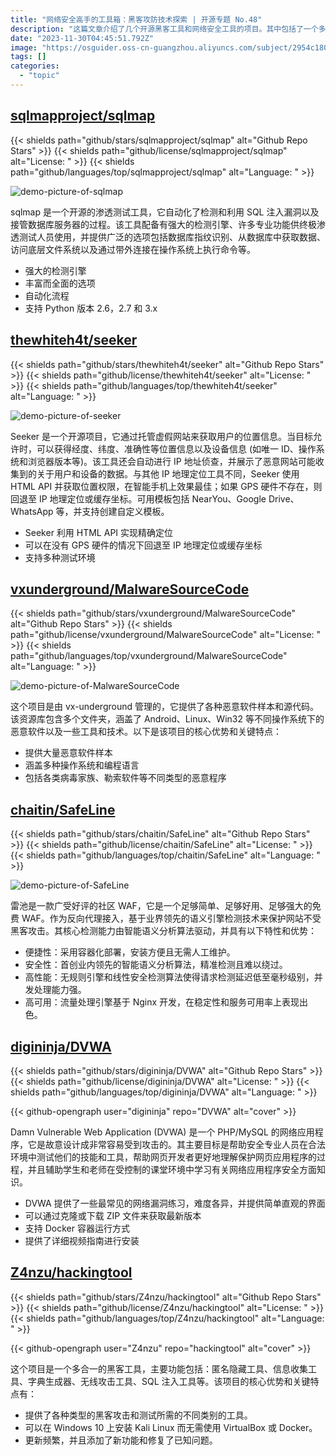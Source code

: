 ```yaml
---
title: "网络安全高手的工具箱：黑客攻防技术探索 | 开源专题 No.48"
description: "这篇文章介绍了几个开源黑客工具和网络安全工具的项目。其中包括了一个多合一的黑客工具项目，一个用于检测和利用 SQL 注入漏洞的工具项目，一个提供恶意软件样本和源代码的项目，一个用于测试网络漏洞的网络应用程序项目，一个用于获取用户位置信息的工具项目，以及一个用于保护网站免受黑客攻击的 WAF 项目。这些项目都具有不同的特点和优势，适用于不同的安全测试和保护需求。"
date: "2023-11-30T04:45:51.792Z"
image: "https://osguider.oss-cn-guangzhou.aliyuncs.com/subject/2954c180845b3199322957b432a742eb.png"
tags: []
categories:
  - "topic"
---
```


## [sqlmapproject/sqlmap](https://github.com/sqlmapproject/sqlmap)

{{< shields path="github/stars/sqlmapproject/sqlmap" alt="Github Repo Stars" >}} {{< shields path="github/license/sqlmapproject/sqlmap" alt="License: " >}} {{< shields path="github/languages/top/sqlmapproject/sqlmap" alt="Language: " >}}

![demo-picture-of-sqlmap](https://osguider.oss-cn-guangzhou.aliyuncs.com/subject/4a747b494d366d9c451a32258cfa9cc9.png)

sqlmap 是一个开源的渗透测试工具，它自动化了检测和利用 SQL 注入漏洞以及接管数据库服务器的过程。该工具配备有强大的检测引擎、许多专业功能供终极渗透测试人员使用，并提供广泛的选项包括数据库指纹识别、从数据库中获取数据、访问底层文件系统以及通过带外连接在操作系统上执行命令等。

- 强大的检测引擎
- 丰富而全面的选项
- 自动化流程
- 支持 Python 版本 2.6，2.7 和 3.x
  
## [thewhiteh4t/seeker](https://github.com/thewhiteh4t/seeker)

{{< shields path="github/stars/thewhiteh4t/seeker" alt="Github Repo Stars" >}} {{< shields path="github/license/thewhiteh4t/seeker" alt="License: " >}} {{< shields path="github/languages/top/thewhiteh4t/seeker" alt="Language: " >}}

![demo-picture-of-seeker](https://picgo-daily.oss-cn-guangzhou.aliyuncs.com/picgo-daily/2023/9bdd998ce9f06e3595effd869bc454d8.png)

Seeker 是一个开源项目，它通过托管虚假网站来获取用户的位置信息。当目标允许时，可以获得经度、纬度、准确性等位置信息以及设备信息 (如唯一 ID、操作系统和浏览器版本等)。该工具还会自动进行 IP 地址侦查，并展示了恶意网站可能收集到的关于用户和设备的数据。与其他 IP 地理定位工具不同，Seeker 使用 HTML API 并获取位置权限，在智能手机上效果最佳；如果 GPS 硬件不存在，则回退至 IP 地理定位或缓存坐标。可用模板包括 NearYou、Google Drive、WhatsApp 等，并支持创建自定义模板。

- Seeker 利用 HTML API 实现精确定位
- 可以在没有 GPS 硬件的情况下回退至 IP 地理定位或缓存坐标
- 支持多种测试环境
  
## [vxunderground/MalwareSourceCode](https://github.com/vxunderground/MalwareSourceCode)

{{< shields path="github/stars/vxunderground/MalwareSourceCode" alt="Github Repo Stars" >}} {{< shields path="github/license/vxunderground/MalwareSourceCode" alt="License: " >}} {{< shields path="github/languages/top/vxunderground/MalwareSourceCode" alt="Language: " >}}

![demo-picture-of-MalwareSourceCode](https://osguider.oss-cn-guangzhou.aliyuncs.com/subject/23906688aea4b8d92e1384a493e3ed25.png)

这个项目是由 vx-underground 管理的，它提供了各种恶意软件样本和源代码。该资源库包含多个文件夹，涵盖了 Android、Linux、Win32 等不同操作系统下的恶意软件以及一些工具和技术。以下是该项目的核心优势和关键特点：

- 提供大量恶意软件样本
- 涵盖多种操作系统和编程语言
- 包括各类病毒家族、勒索软件等不同类型的恶意程序
  
## [chaitin/SafeLine](https://github.com/chaitin/SafeLine)

{{< shields path="github/stars/chaitin/SafeLine" alt="Github Repo Stars" >}} {{< shields path="github/license/chaitin/SafeLine" alt="License: " >}} {{< shields path="github/languages/top/chaitin/SafeLine" alt="Language: " >}}

![demo-picture-of-SafeLine](https://picgo-daily.oss-cn-guangzhou.aliyuncs.com/picgo-daily/2023/8169682b6b7a7dedcbae8966691557ba.png)

雷池是一款广受好评的社区 WAF，它是一个足够简单、足够好用、足够强大的免费 WAF。作为反向代理接入，基于业界领先的语义引擎检测技术来保护网站不受黑客攻击。其核心检测能力由智能语义分析算法驱动，并具有以下特性和优势：

- 便捷性：采用容器化部署，安装方便且无需人工维护。
- 安全性：首创业内领先的智能语义分析算法，精准检测且难以绕过。
- 高性能：无规则引擎和线性安全检测算法使得请求检测延迟低至毫秒级别，并发处理能力强。
- 高可用：流量处理引擎基于 Nginx 开发，在稳定性和服务可用率上表现出色。
  
## [digininja/DVWA](https://github.com/digininja/DVWA)

{{< shields path="github/stars/digininja/DVWA" alt="Github Repo Stars" >}} {{< shields path="github/license/digininja/DVWA" alt="License: " >}} {{< shields path="github/languages/top/digininja/DVWA" alt="Language: " >}}

{{< github-opengraph user="digininja" repo="DVWA" alt="cover" >}}

Damn Vulnerable Web Application (DVWA) 是一个 PHP/MySQL 的网络应用程序，它是故意设计成非常容易受到攻击的。其主要目标是帮助安全专业人员在合法环境中测试他们的技能和工具，帮助网页开发者更好地理解保护网页应用程序的过程，并且辅助学生和老师在受控制的课堂环境中学习有关网络应用程序安全方面知识。

- DVWA 提供了一些最常见的网络漏洞练习，难度各异，并提供简单直观的界面
- 可以通过克隆或下载 ZIP 文件来获取最新版本
- 支持 Docker 容器运行方式
- 提供了详细视频指南进行安装
  
## [Z4nzu/hackingtool](https://github.com/Z4nzu/hackingtool)

{{< shields path="github/stars/Z4nzu/hackingtool" alt="Github Repo Stars" >}} {{< shields path="github/license/Z4nzu/hackingtool" alt="License: " >}} {{< shields path="github/languages/top/Z4nzu/hackingtool" alt="Language: " >}}

{{< github-opengraph user="Z4nzu" repo="hackingtool" alt="cover" >}}

这个项目是一个多合一的黑客工具，主要功能包括：匿名隐藏工具、信息收集工具、字典生成器、无线攻击工具、SQL 注入工具等。该项目的核心优势和关键特点有：

- 提供了各种类型的黑客攻击和测试所需的不同类别的工具。
- 可以在 Windows 10 上安装 Kali Linux 而无需使用 VirtualBox 或 Docker。
- 更新频繁，并且添加了新功能和修复了已知问题。

